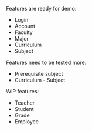 Features are ready for demo:
* Login
* Account
* Faculty
* Major
* Curriculum
* Subject

Features need to be tested more:
* Prerequisite subject
* Curriculum - Subject

WIP features:
* Teacher
* Student
* Grade
* Employee
